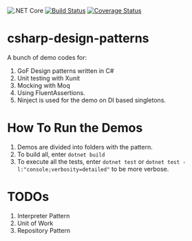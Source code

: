 ![.NET Core](https://github.com/deanagan/csharp-design-patterns/workflows/.NET%20Core/badge.svg)   [![Build Status](https://travis-ci.com/deanagan/csharp-design-patterns.svg?branch=master)](https://travis-ci.com/github/deanagan/csharp-design-patterns)   [![Coverage Status](https://coveralls.io/repos/github/deanagan/csharp-design-patterns/badge.svg?branch=master)](https://coveralls.io/github/deanagan/csharp-design-patterns?branch=master)

# csharp-design-patterns
A bunch of demo codes for:
1. GoF Design patterns written in C#
2. Unit testing with Xunit
3. Mocking with Moq
4. Using FluentAssertions.
5. Ninject is used for the demo on DI based singletons.

# How To Run the Demos
1. Demos are divided into folders with the pattern.
2. To build all, enter `dotnet build`
3. To execute all the tests, enter `dotnet test` or `dotnet test -l:"console;verbosity=detailed"` to be more verbose.



# TODOs
1. Interpreter Pattern
2. Unit of Work
3. Repository Pattern
